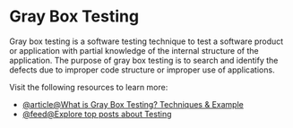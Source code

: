 # Gray Box Testing

Gray box testing is a software testing technique to test a software product or application with partial knowledge of the internal structure of the application. The purpose of gray box testing is to search and identify the defects due to improper code structure or improper use of applications.

Visit the following resources to learn more:

- [@article@What is Gray Box Testing? Techniques & Example](https://www.guru99.com/grey-box-testing.html)
- [@feed@Explore top posts about Testing](https://app.daily.dev/tags/testing?ref=roadmapsh)
